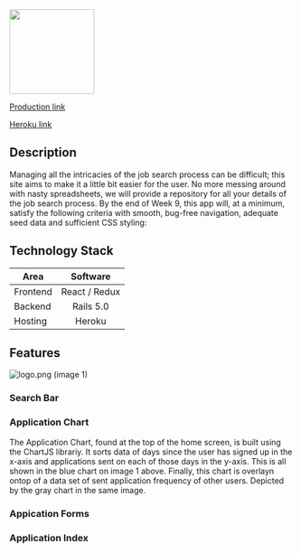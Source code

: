 <a href='http://www.joblogged.com'>
	<img src="https://s13.postimg.org/lnbhemlav/logo.png" height="150">
</a>


[Production link][production]

[Heroku link][heroku]

[production]: https://www.joblogged.com
[heroku]: https://joblogged.herokuapp.com

## Description

Managing all the intricacies of the job search process can be difficult; this site aims to make it a little bit easier for the user. No more messing around with nasty spreadsheets, we will provide a repository for all your details of the job search process. By the end of Week 9, this app will, at a minimum, satisfy the following criteria with smooth, bug-free navigation, adequate seed data and sufficient CSS styling:

## Technology Stack

| Area               | Software      |
| ---------------    |:-------------:|
| Frontend           | React / Redux |
| Backend            | Rails 5.0     |   
| Hosting      		   | Heroku        |

## Features

![logo.png](https://s14.postimg.org/qo8oa76f5/Screen_Shot_2016_09_06_at_12_08_53_PM.png)
(image 1)

### Search Bar

### Application Chart

The Application Chart, found at the top of the home screen, is built using the ChartJS librariy. It sorts data of days since the user has signed up in the x-axis and applications sent on each of those days in the y-axis. This is all shown in the blue chart on image 1 above. Finally, this chart is overlayn ontop of a data set of sent application frequency of other users. Depicted by the gray chart in the same image.

### Appication Forms

### Application Index
